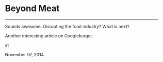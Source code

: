 # Beyond Meat

---

Sounds awesome. Disrupting the food industry? What is next?

Another interesting article on Googleburger.








at

November 07, 2014















